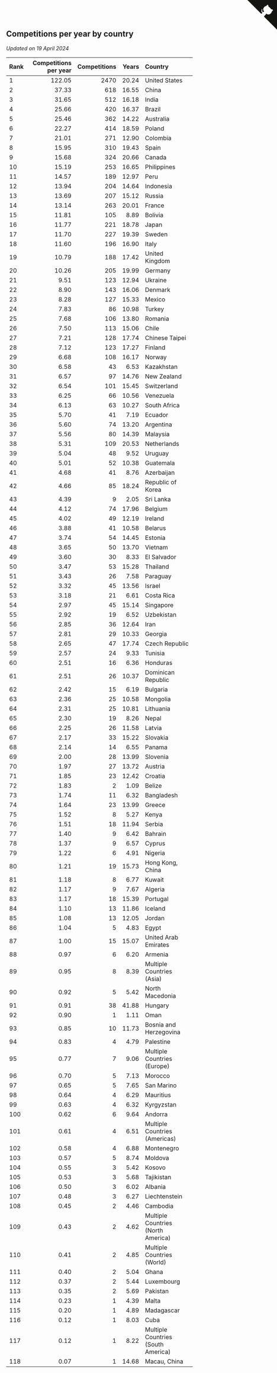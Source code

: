 ## Competitions per year by country

*Updated on 19 April 2024*

| Rank | Competitions per year | Competitions | Years | Country |
| :--- | ---: | ---: | ---: | :--- |
| 1 | 122.05 | 2470 | 20.24 | United States |
| 2 | 37.33 | 618 | 16.55 | China |
| 3 | 31.65 | 512 | 16.18 | India |
| 4 | 25.66 | 420 | 16.37 | Brazil |
| 5 | 25.46 | 362 | 14.22 | Australia |
| 6 | 22.27 | 414 | 18.59 | Poland |
| 7 | 21.01 | 271 | 12.90 | Colombia |
| 8 | 15.95 | 310 | 19.43 | Spain |
| 9 | 15.68 | 324 | 20.66 | Canada |
| 10 | 15.19 | 253 | 16.65 | Philippines |
| 11 | 14.57 | 189 | 12.97 | Peru |
| 12 | 13.94 | 204 | 14.64 | Indonesia |
| 13 | 13.69 | 207 | 15.12 | Russia |
| 14 | 13.14 | 263 | 20.01 | France |
| 15 | 11.81 | 105 | 8.89 | Bolivia |
| 16 | 11.77 | 221 | 18.78 | Japan |
| 17 | 11.70 | 227 | 19.39 | Sweden |
| 18 | 11.60 | 196 | 16.90 | Italy |
| 19 | 10.79 | 188 | 17.42 | United Kingdom |
| 20 | 10.26 | 205 | 19.99 | Germany |
| 21 | 9.51 | 123 | 12.94 | Ukraine |
| 22 | 8.90 | 143 | 16.06 | Denmark |
| 23 | 8.28 | 127 | 15.33 | Mexico |
| 24 | 7.83 | 86 | 10.98 | Turkey |
| 25 | 7.68 | 106 | 13.80 | Romania |
| 26 | 7.50 | 113 | 15.06 | Chile |
| 27 | 7.21 | 128 | 17.74 | Chinese Taipei |
| 28 | 7.12 | 123 | 17.27 | Finland |
| 29 | 6.68 | 108 | 16.17 | Norway |
| 30 | 6.58 | 43 | 6.53 | Kazakhstan |
| 31 | 6.57 | 97 | 14.76 | New Zealand |
| 32 | 6.54 | 101 | 15.45 | Switzerland |
| 33 | 6.25 | 66 | 10.56 | Venezuela |
| 34 | 6.13 | 63 | 10.27 | South Africa |
| 35 | 5.70 | 41 | 7.19 | Ecuador |
| 36 | 5.60 | 74 | 13.20 | Argentina |
| 37 | 5.56 | 80 | 14.39 | Malaysia |
| 38 | 5.31 | 109 | 20.53 | Netherlands |
| 39 | 5.04 | 48 | 9.52 | Uruguay |
| 40 | 5.01 | 52 | 10.38 | Guatemala |
| 41 | 4.68 | 41 | 8.76 | Azerbaijan |
| 42 | 4.66 | 85 | 18.24 | Republic of Korea |
| 43 | 4.39 | 9 | 2.05 | Sri Lanka |
| 44 | 4.12 | 74 | 17.96 | Belgium |
| 45 | 4.02 | 49 | 12.19 | Ireland |
| 46 | 3.88 | 41 | 10.58 | Belarus |
| 47 | 3.74 | 54 | 14.45 | Estonia |
| 48 | 3.65 | 50 | 13.70 | Vietnam |
| 49 | 3.60 | 30 | 8.33 | El Salvador |
| 50 | 3.47 | 53 | 15.28 | Thailand |
| 51 | 3.43 | 26 | 7.58 | Paraguay |
| 52 | 3.32 | 45 | 13.56 | Israel |
| 53 | 3.18 | 21 | 6.61 | Costa Rica |
| 54 | 2.97 | 45 | 15.14 | Singapore |
| 55 | 2.92 | 19 | 6.52 | Uzbekistan |
| 56 | 2.85 | 36 | 12.64 | Iran |
| 57 | 2.81 | 29 | 10.33 | Georgia |
| 58 | 2.65 | 47 | 17.74 | Czech Republic |
| 59 | 2.57 | 24 | 9.33 | Tunisia |
| 60 | 2.51 | 16 | 6.36 | Honduras |
| 61 | 2.51 | 26 | 10.37 | Dominican Republic |
| 62 | 2.42 | 15 | 6.19 | Bulgaria |
| 63 | 2.36 | 25 | 10.58 | Mongolia |
| 64 | 2.31 | 25 | 10.81 | Lithuania |
| 65 | 2.30 | 19 | 8.26 | Nepal |
| 66 | 2.25 | 26 | 11.58 | Latvia |
| 67 | 2.17 | 33 | 15.22 | Slovakia |
| 68 | 2.14 | 14 | 6.55 | Panama |
| 69 | 2.00 | 28 | 13.99 | Slovenia |
| 70 | 1.97 | 27 | 13.72 | Austria |
| 71 | 1.85 | 23 | 12.42 | Croatia |
| 72 | 1.83 | 2 | 1.09 | Belize |
| 73 | 1.74 | 11 | 6.32 | Bangladesh |
| 74 | 1.64 | 23 | 13.99 | Greece |
| 75 | 1.52 | 8 | 5.27 | Kenya |
| 76 | 1.51 | 18 | 11.94 | Serbia |
| 77 | 1.40 | 9 | 6.42 | Bahrain |
| 78 | 1.37 | 9 | 6.57 | Cyprus |
| 79 | 1.22 | 6 | 4.91 | Nigeria |
| 80 | 1.21 | 19 | 15.73 | Hong Kong, China |
| 81 | 1.18 | 8 | 6.77 | Kuwait |
| 82 | 1.17 | 9 | 7.67 | Algeria |
| 83 | 1.17 | 18 | 15.39 | Portugal |
| 84 | 1.10 | 13 | 11.86 | Iceland |
| 85 | 1.08 | 13 | 12.05 | Jordan |
| 86 | 1.04 | 5 | 4.83 | Egypt |
| 87 | 1.00 | 15 | 15.07 | United Arab Emirates |
| 88 | 0.97 | 6 | 6.20 | Armenia |
| 89 | 0.95 | 8 | 8.39 | Multiple Countries (Asia) |
| 90 | 0.92 | 5 | 5.42 | North Macedonia |
| 91 | 0.91 | 38 | 41.88 | Hungary |
| 92 | 0.90 | 1 | 1.11 | Oman |
| 93 | 0.85 | 10 | 11.73 | Bosnia and Herzegovina |
| 94 | 0.83 | 4 | 4.79 | Palestine |
| 95 | 0.77 | 7 | 9.06 | Multiple Countries (Europe) |
| 96 | 0.70 | 5 | 7.13 | Morocco |
| 97 | 0.65 | 5 | 7.65 | San Marino |
| 98 | 0.64 | 4 | 6.29 | Mauritius |
| 99 | 0.63 | 4 | 6.32 | Kyrgyzstan |
| 100 | 0.62 | 6 | 9.64 | Andorra |
| 101 | 0.61 | 4 | 6.51 | Multiple Countries (Americas) |
| 102 | 0.58 | 4 | 6.88 | Montenegro |
| 103 | 0.57 | 5 | 8.74 | Moldova |
| 104 | 0.55 | 3 | 5.42 | Kosovo |
| 105 | 0.53 | 3 | 5.68 | Tajikistan |
| 106 | 0.50 | 3 | 6.02 | Albania |
| 107 | 0.48 | 3 | 6.27 | Liechtenstein |
| 108 | 0.45 | 2 | 4.46 | Cambodia |
| 109 | 0.43 | 2 | 4.62 | Multiple Countries (North America) |
| 110 | 0.41 | 2 | 4.85 | Multiple Countries (World) |
| 111 | 0.40 | 2 | 5.04 | Ghana |
| 112 | 0.37 | 2 | 5.44 | Luxembourg |
| 113 | 0.35 | 2 | 5.69 | Pakistan |
| 114 | 0.23 | 1 | 4.39 | Malta |
| 115 | 0.20 | 1 | 4.89 | Madagascar |
| 116 | 0.12 | 1 | 8.03 | Cuba |
| 117 | 0.12 | 1 | 8.22 | Multiple Countries (South America) |
| 118 | 0.07 | 1 | 14.68 | Macau, China |


<a href="https://github.com/JustinTimeCuber/wca_statistics" class="github-corner" aria-label="View source on Github"><svg width="80" height="80" viewBox="0 0 250 250" style="fill:#151513; color:#fff; position: absolute; top: 0; border: 0; right: 0;" aria-hidden="true"><path d="M0,0 L115,115 L130,115 L142,142 L250,250 L250,0 Z"></path><path d="M128.3,109.0 C113.8,99.7 119.0,89.6 119.0,89.6 C122.0,82.7 120.5,78.6 120.5,78.6 C119.2,72.0 123.4,76.3 123.4,76.3 C127.3,80.9 125.5,87.3 125.5,87.3 C122.9,97.6 130.6,101.9 134.4,103.2" fill="currentColor" style="transform-origin: 130px 106px;" class="octo-arm"></path><path d="M115.0,115.0 C114.9,115.1 118.7,116.5 119.8,115.4 L133.7,101.6 C136.9,99.2 139.9,98.4 142.2,98.6 C133.8,88.0 127.5,74.4 143.8,58.0 C148.5,53.4 154.0,51.2 159.7,51.0 C160.3,49.4 163.2,43.6 171.4,40.1 C171.4,40.1 176.1,42.5 178.8,56.2 C183.1,58.6 187.2,61.8 190.9,65.4 C194.5,69.0 197.7,73.2 200.1,77.6 C213.8,80.2 216.3,84.9 216.3,84.9 C212.7,93.1 206.9,96.0 205.4,96.6 C205.1,102.4 203.0,107.8 198.3,112.5 C181.9,128.9 168.3,122.5 157.7,114.1 C157.9,116.9 156.7,120.9 152.7,124.9 L141.0,136.5 C139.8,137.7 141.6,141.9 141.8,141.8 Z" fill="currentColor" class="octo-body"></path></svg></a><style>.github-corner:hover .octo-arm{animation:octocat-wave 560ms ease-in-out}@keyframes octocat-wave{0%,100%{transform:rotate(0)}20%,60%{transform:rotate(-25deg)}40%,80%{transform:rotate(10deg)}}@media (max-width:500px){.github-corner:hover .octo-arm{animation:none}.github-corner .octo-arm{animation:octocat-wave 560ms ease-in-out}}</style>
